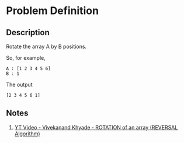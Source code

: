 # Problem Definition

## Description

Rotate the array A by B positions.

So, for example,

```text
A : [1 2 3 4 5 6]
B : 1
```

The output

```text
[2 3 4 5 6 1]
```

## Notes

1. [YT Video - Vivekanand Khyade - ROTATION of an array (REVERSAL Algorithm)](https://www.youtube.com/watch?v=EpP6YuqzHe8)